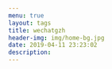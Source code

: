 ```yaml
---
menu: true
layout: tags
title: wechatgzh
header-img: img/home-bg.jpg
date: 2019-04-11 23:23:02
description:
---
```

